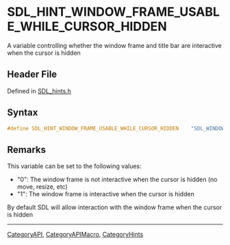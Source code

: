 # SDL_HINT_WINDOW_FRAME_USABLE_WHILE_CURSOR_HIDDEN

A variable controlling whether the window frame and title bar are interactive when the cursor is hidden

## Header File

Defined in [SDL_hints.h](https://github.com/libsdl-org/SDL/blob/SDL2/include/SDL_hints.h)

## Syntax

```c
#define SDL_HINT_WINDOW_FRAME_USABLE_WHILE_CURSOR_HIDDEN    "SDL_WINDOW_FRAME_USABLE_WHILE_CURSOR_HIDDEN"
```

## Remarks

This variable can be set to the following values:

- "0": The window frame is not interactive when the cursor is hidden (no
  move, resize, etc)
- "1": The window frame is interactive when the cursor is hidden

By default SDL will allow interaction with the window frame when the cursor
is hidden

----
[CategoryAPI](CategoryAPI), [CategoryAPIMacro](CategoryAPIMacro), [CategoryHints](CategoryHints)

